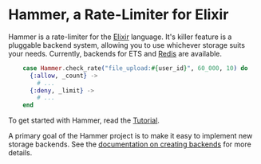 # Hammer, a Rate-Limiter for Elixir

Hammer is a rate-limiter for the [Elixir](https://elixir-lang.org/) language. It's killer feature is a pluggable backend system, allowing you to use whichever storage suits your needs. Currently, backends for ETS and [Redis](https://github.com/ExHammer/hammer-backend-redis) are available.


```elixir
    case Hammer.check_rate("file_upload:#{user_id}", 60_000, 10) do
      {:allow, _count} ->
        # ...
      {:deny, _limit} ->
        # ...
    end
```

To get started with Hammer, read the [Tutorial](/hammer/tutorial.html).

A primary goal of the Hammer project is to make it easy to implement new storage backends. See the [documentation on creating backends](/hammer/creatingbackends.html) for more details.
